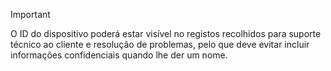 > [!IMPORTANT]
> O ID do dispositivo poderá estar visível no registos recolhidos para suporte técnico ao cliente e resolução de problemas, pelo que deve evitar incluir informações confidenciais quando lhe der um nome.
>